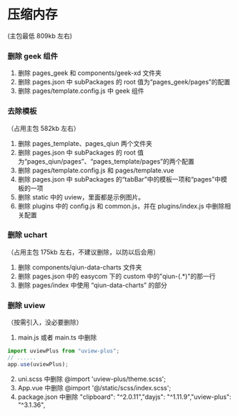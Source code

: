 # 压缩内存

(主包最低 809kb 左右)

### 删除 geek 组件

1. 删除 pages_geek 和 components/geek-xd 文件夹
2. 删除 pages.json 中 subPackages 的 root 值为“pages_geek/pages”的配置
3. 删除 pages/template.config.js 中 geek 组件

### 去除模板

（占用主包 582kb 左右）

1. 删除 pages_template、pages_qiun 两个文件夹
2. 删除 pages.json 中 subPackages 的 root 值为“pages_qiun/pages”、“pages_template/pages”的两个配置
3. 删除 pages/template.config.js 和 pages/template.vue
4. 删除 pages.json 中 subPackages 的“tabBar”中的模板一项和“pages”中模板的一项
5. 删除 static 中的 uview，里面都是示例图片。
6. 删除 plugins 中的 config.js 和 common.js，并在 plugins/index.js 中删除相关配置

### 删除 uchart

（占用主包 175kb 左右，不建议删除，以防以后会用）

1. 删除 components/qiun-data-charts 文件夹
2. 删除 pages.json 中的 easycom 下的 custom 中的"qiun-(.\*)"的那一行
3. 删除 pages/index 中使用 “qiun-data-charts” 的部分

### 删除 uview

（按需引入，没必要删除）

1. main.js 或者 main.ts 中删除

```js
import uviewPlus from "uview-plus";
// ......
app.use(uviewPlus);
```

2. uni.scss 中删除 @import 'uview-plus/theme.scss';
3. App.vue 中删除 @import '@/static/scss/index.scss';
4. package.json 中删除 "clipboard": "^2.0.11","dayjs": "^1.11.9","uview-plus": "^3.1.36",
